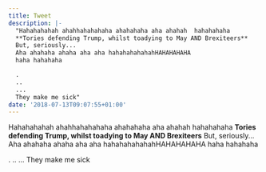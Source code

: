 ```yaml
---
title: Tweet
description: |-
  "Hahahahahah ahahhahahahaha ahahahaha aha ahahah  hahahahaha
  **Tories defending Trump, whilst toadying to May AND Brexiteers**
  But, seriously...
  Aha ahahaha ahaha aha aha hahahahahahahHAHAHAHAHA
  haha hahahaha

  .
  ..
  ...
  They make me sick"
date: '2018-07-13T09:07:55+01:00'
---
```

Hahahahahah ahahhahahahaha ahahahaha aha ahahah  hahahahaha
**Tories defending Trump, whilst toadying to May AND Brexiteers**
But, seriously...
Aha ahahaha ahaha aha aha hahahahahahahHAHAHAHAHA
haha hahahaha

.
..
...
They make me sick
